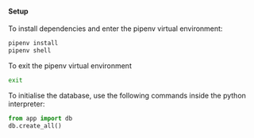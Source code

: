 #### Setup
To install dependencies and enter the pipenv virtual environment:
```bash
pipenv install
pipenv shell
```

To exit the pipenv virtual environment
```bash
exit
```

To initialise the database, use the following commands inside the python interpreter:
```python
from app import db
db.create_all()
```